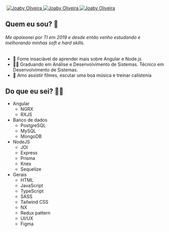 <img alt="" src="https://giffiles.alphacoders.com/362/3621.gif">

<a href="https://github.com/joaby-oliveira">
      <img alt="Joaby Oliveira" src="https://img.shields.io/badge/-Github-5659EB?style=for-the-badge&logo=Github&logoColor=white&link=https://github.com/joaby-oliveira" />
</a><a href="https://www.linkedin.com/in/joaby-oliveira">
      <img alt="Joaby Oliveira" src="https://img.shields.io/badge/-Linkedin-5659EB?style=for-the-badge&logo=Linkedin&logoColor=white" />
</a>
<a href="https://www.twitter.com/JoabyOliveira4">
      <img alt="Joaby Oliveira" src="https://img.shields.io/badge/-Twitter-5659EB?style=for-the-badge&logo=Twitter&logoColor=white" />
</a>

## Quem eu sou? 🤔
###### Me apaixonei por TI em 2019 e desde então venho estudando e melhorando minhas soft e hard skills.
- 🚀 Fome insaciável de aprender mais sobre Angular e Node.js
- 👨‍💻 Graduando em Análise e Desenvolvimento de Sistemas. Técnico em Desenvolvimento de Sistemas.
- 💖 Amo assistir filmes, escutar uma boa música e treinar calistenia 

## Do que eu sei? 🐱‍👤
- Angular
  - NGRX
  - RXJS
- Banco de dados
	- PostgreSQL
	- MySQL
	- MongoDB
- NodeJS
	- JOI
	- Express
	- Prisma
	- Knex
	- Sequelize
- Gerais
	- HTML
	- JavaScript
	- TypeScript
	- SASS
	- Tailwind CSS
	- NX
	- Redux pattern
	- UI/UX
	- Figma
